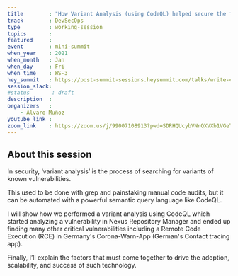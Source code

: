 ```yaml
---
title        : "How Variant Analysis (using CodeQL) helped secure the fight against COVID-19"
track        : DevSecOps
type         : working-session
topics       :
featured     :
event        : mini-summit
when_year    : 2021
when_month   : Jan
when_day     : Fri
when_time    : WS-3
hey_summit   : https://post-summit-sessions.heysummit.com/talks/write-codeql-queries/
session_slack:
#status       : draft
description  :
organizers   :
    - Alvaro Muñoz
youtube_link :
zoom_link    : https://zoom.us/j/99007108913?pwd=SDRHQUcybVNrQXVXb1VGeTMwT0o3Zz0
---
```


## About this session
In security, ‘variant analysis’ is the process of searching for variants of known vulnerabilities.

This used to be done with grep and painstaking manual code audits, but it can be automated with a
powerful semantic query language like CodeQL.

I will show how we performed a variant analysis using CodeQL which started analyzing a vulnerability
in Nexus Repository Manager and ended up finding many other critical vulnerabilities including a
Remote Code Execution (RCE) in Germany's Corona-Warn-App (German's Contact tracing app).

Finally, I’ll explain the factors that must come together to drive the adoption, scalability,
and success of such technology.
